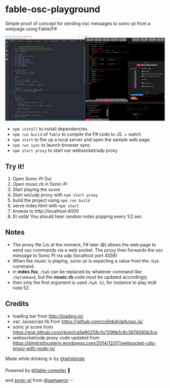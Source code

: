 # fable-osc-playground
Simple proof of concept for sending osc messages to sonic-pi from a webpage using Fable/F#

![Wip Demo](https://raw.githubusercontent.com/whitetigle/fable-osc-playground/master/out/wip.png)

- `npm install` to install dependencies.
- `npm run build` of `fable` to compile the F# code to JS. + watch
- `npm start` to fire up a local server and open the sample web page.
- `npm run sync` to launch browser sync.
- `npm start proxy` to start our websocket/udp proxy

## Try it!
1. Open Sonic-Pi Gui
2. Open music.rb in Sonic-Pi
3. Start playing the score
4. Start ws/udp proxy with `npm start proxy`
5. build the project using `npm run build`
6. serve index.html with `npm start`
7. browse to http://localhost:4000
7. Et voilà! You should hear random notes popping every 1/2 sec

## Notes
- The proxy file (Js at the moment, F# later :smile:) allows the web page to send osc commands via a web socket. The proxy then forwards the osc message to Sonic PI via udp (localhost port 4559)
- When the music is playing, sonic-pi is expecting a value from the `/kyb` command.
- in **index.fsx**, `/kyb` can be replaced by whatever command like `/myCommand`, but the **music.rb** code must be updated accordingly
- then only the first argument is used `/kyb 52`, for instance to play midi note 52.

## Credits
- loading bar from http://loading.io/
- osc Javascript lib from https://github.com/colinbdclark/osc.js/
- sonic pi score from https://gist.github.com/rbnpi/ca5e80258c0c1296b1c6c3974060b3ce
- websocket/udp proxy code updated from https://dimitrisfousteris.wordpress.com/2014/12/07/websocket-udp-proxy-with-node-js/

Made while drinking :coffee: by [@whitetigle](https://github.com/whitetigle) 

Powered by [@fable-compiler](https://github.com/fable-compiler) :rocket: 

and [sonic-pi](https://github.com/samaaron/sonic-pi) from [@samaaron](https://github.com/samaaron) :sparkles: